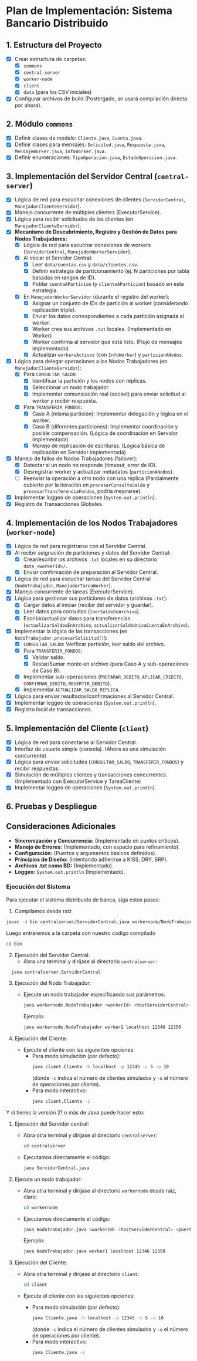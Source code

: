 # Plan de Implementación: Sistema Bancario Distribuido

## 1. Estructura del Proyecto
   - [x] Crear estructura de carpetas:
     - [x] `commons`
     - [x] `central-server`
     - [x] `worker-node`
     - [x] `client`
     - [x] `data` (para los CSV iniciales)
   - [x] Configurar archivos de build (Postergado, se usará compilación directa por ahora).

## 2. Módulo `commons`
   - [x] Definir clases de modelo: `Cliente.java`, `Cuenta.java`.
   - [x] Definir clases para mensajes: `Solicitud.java`, `Respuesta.java`, `MensajeWorker.java`, `InfoWorker.java`.
   - [x] Definir enumeraciones: `TipoOperacion.java`, `EstadoOperacion.java`.

## 3. Implementación del Servidor Central (`central-server`)
   - [x] Lógica de red para escuchar conexiones de clientes (`ServidorCentral`, `ManejadorClienteServidor`).
   - [x] Manejo concurrente de múltiples clientes (ExecutorService).
   - [x] Lógica para recibir solicitudes de los clientes (en `ManejadorClienteServidor`).
   - [x] **Mecanismo de Descubrimiento, Registro y Gestión de Datos para Nodos Trabajadores:**
     - [x] Lógica de red para escuchar conexiones de workers (`ServidorCentral`, `ManejadorWorkerServidor`).
     - [x] Al iniciar el Servidor Central:
       - [x] Leer `data/cuentas.csv` y `data/clientes.csv`.
       - [x] Definir estrategia de particionamiento (ej. N particiones por tabla basadas en rangos de ID).
       - [x] Poblar `cuentaAParticion` (y `clienteAParticion`) basado en esta estrategia.
     - [x] En `ManejadorWorkerServidor` (durante el registro del worker):
       - [x] Asignar un conjunto de IDs de partición al worker (considerando replicación triple).
       - [x] Enviar los datos correspondientes a cada partición asignada al worker.
       - [x] Worker crea sus archivos `.txt` locales. (Implementado en Worker)
       - [x] Worker confirma al servidor que está listo. (Flujo de mensajes implementado)
       - [x] Actualizar `workersActivos` (con `InfoWorker`) y `particionANodos`.
   - [x] Lógica para delegar operaciones a los Nodos Trabajadores (en `ManejadorClienteServidor`):
     - [x] Para `CONSULTAR_SALDO`:
       - [x] Identificar la partición y los nodos con réplicas.
       - [x] Seleccionar un nodo trabajador.
       - [x] Implementar comunicación real (socket) para enviar solicitud al worker y recibir respuesta.
     - [x] Para `TRANSFERIR_FONDOS`:
       - [x] Caso A (misma partición): Implementar delegación y lógica en el worker.
       - [x] Caso B (diferentes particiones): Implementar coordinación y posible compensación. (Lógica de coordinación en Servidor implementada)
       - [x] Manejo de replicación de escrituras. (Lógica básica de replicación en Servidor implementada)
   - [x] Manejo de fallos de Nodos Trabajadores (failover):
     - [x] Detectar si un nodo no responde (timeout, error de IO).
     - [x] Desregistrar worker y actualizar metadatos (`particionANodos`).
     - [ ] Reenviar la operación a otro nodo con una réplica (Parcialmente cubierto por la iteración en `procesarConsultaSaldo` y `procesarTransferenciaFondos`, podría mejorarse).
   - [x] Implementar loggeo de operaciones (`System.out.println`).
   - [x] Registro de Transacciones Globales.

## 4. Implementación de los Nodos Trabajadores (`worker-node`)
   - [x] Lógica de red para registrarse con el Servidor Central.
   - [x] Al recibir asignación de particiones y datos del Servidor Central:
     - [x] Crear/escribir los archivos `.txt` locales en su directorio `data_<workerId>/`.
     - [x] Enviar confirmación de preparación al Servidor Central.
   - [x] Lógica de red para escuchar tareas del Servidor Central (`NodoTrabajador`, `ManejadorTareaWorker`).
   - [x] Manejo concurrente de tareas (ExecutorService).
   - [x] Lógica para gestionar sus particiones de datos (archivos `.txt`):
     - [x] Cargar datos al iniciar (recibir del servidor y guardar).
     - [x] Leer datos para consultas (`leerSaldoDeArchivo`).
     - [x] Escribir/actualizar datos para transferencias (`actualizarSaldosEnArchivo`, `actualizarSaldoUnicaCuentaEnArchivo`).
   - [x] Implementar la lógica de las transacciones (en `NodoTrabajador.procesarSolicitud()`):
     - [x] `CONSULTAR_SALDO`: Verificar partición, leer saldo del archivo.
     - [x] Para `TRANSFERIR_FONDOS`:
       - [x] Validar saldo.
       - [x] Restar/Sumar monto en archivo (para Caso A y sub-operaciones de Caso B).
     - [x] Implementar sub-operaciones (`PREPARAR_DEBITO`, `APLICAR_CREDITO`, `CONFIRMAR_DEBITO`, `REVERTIR_DEBITO`).
     - [x] Implementar `ACTUALIZAR_SALDO_REPLICA`.
   - [x] Lógica para enviar resultados/confirmaciones al Servidor Central.
   - [x] Implementar loggeo de operaciones (`System.out.println`).
   - [x] Registro local de transacciones.

## 5. Implementación del Cliente (`client`)
   - [x] Lógica de red para conectarse al Servidor Central.
   - [x] Interfaz de usuario simple (consola). (Ahora es una simulación concurrente)
   - [x] Lógica para enviar solicitudes (`CONSULTAR_SALDO`, `TRANSFERIR_FONDOS`) y recibir respuestas.
   - [x] Simulación de múltiples clientes y transacciones concurrentes. (Implementado con ExecutorService y TareaCliente)
   - [x] Implementar loggeo de operaciones (`System.out.println`).

## 6. Pruebas y Despliegue

## Consideraciones Adicionales
   - **Sincronización y Concurrencia:** (Implementado en puntos críticos).
   - **Manejo de Errores:** (Implementado, con espacio para refinamiento).
   - **Configuración:** (Puertos y argumentos básicos definidos).
   - **Principios de Diseño:** (Intentando adherirse a KISS, DRY, SRP).
   - **Archivos .txt como BD:** (Implementado).
   - **Loggeo:** `System.out.println` (Implementado).

### Ejecución del Sistema

Para ejecutar el sistema distribuido de banca, siga estos pasos:

1. Compilamos desde raiz

``` bash
javac -d bin centralserver/ServidorCentral.java workernode/NodoTrabajador.java client/Cliente.java
```

Luego entraremos a la carpeta con nuestro codigo compilado

``` sh
cd bin
```

2. Ejecución del Servidor Central:
   - Abra una terminal y diríjase al directorio `centralserver`:
``` bash
  java centralserver.ServidorCentral
```


3. Ejecución del Nodo Trabajador:

   - Ejecute un nodo trabajador especificando sus parámetros:
     ```bash
     java workernode.NodoTrabajador <workerId> <hostServidorCentral> <puertoServidorCentral> <puertoEscuchaTareas>
     ```
     Ejemplo:
     ```bash
     java workernode.NodoTrabajador worker1 localhost 12346 12350
     ```

4. Ejecución del Cliente:

   - Ejecute el cliente con las siguientes opciones:
     - Para modo simulación (por defecto):
       ```bash
       java client.Cliente -h localhost -p 12345 -c 5 -o 10
       ```
       (donde `-c` indica el número de clientes simulados y `-o` el número de operaciones por cliente).
     - Para modo interactivo:
       ```bash
       java client.Cliente -i
       ```


Y si tienes la versión 21 o más de Java puede hacer esto:

1. Ejecución del Servidor central:
   - Abra otra terminal y diríjase al directorio `centralserver`:
     ```bash
     cd centralserver
     ```
   - Ejecutamos directamente el código:
     ```bash
     java ServidorCentral.java
     ```

2. Ejecute un nodo trabajador:
   - Abra otra terminal y diríjase al directorio `workernode` desde raiz, claro:
     ```bash
     cd workernode
     ```
   - Ejecutamos directamente el código:
     ```bash
     java NodoTrabajador.java <workerId> <hostServidorCentral> <puertoServidorCentral> <puertoEscuchaTareas>
     ```

     Ejemplo:
     ```bash
     java NodoTrabajador.java worker1 localhost 12346 12350
     ```



3. Ejecución del Cliente:
   - Abra otra terminal y diríjase al directorio `client`:
     ```bash
     cd client
     ```

   - Ejecute el cliente con las siguientes opciones:
     - Para modo simulación (por defecto):
       ```bash
       java Cliente.java -h localhost -p 12345 -c 5 -o 10
       ```
       (donde `-c` indica el número de clientes simulados y `-o` el número de operaciones por cliente).
     - Para modo interactivo:
       ```bash
       java Cliente.java -i
       ```